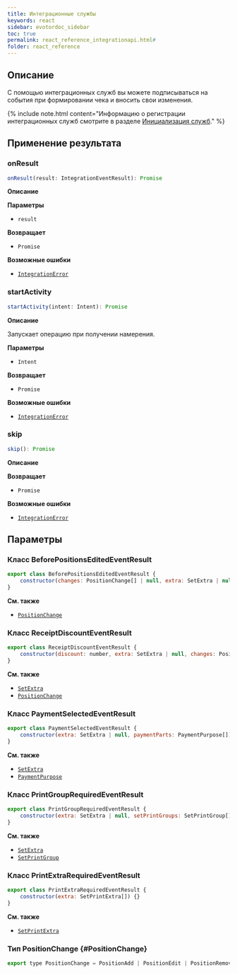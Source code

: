 ```yaml
---
title: Интеграционные службы
keywords: react
sidebar: evotordoc_sidebar
toc: true
permalink: react_reference_integrationapi.html#
folder: react_reference
---
```


## Описание

С помощью интеграционных служб вы можете подписываться на события при формировании чека и вносить свои изменения.

{% include note.html content="Информацию о регистрации интеграционных служб смотрите в разделе [Инициализация служб](./react_reference_seviceapi.html)." %}

## Применение результата

### onResult

```js
onResult(result: IntegrationEventResult): Promise
```

**Описание**

**Параметры**

* `result`

**Возвращает**

* `Promise`

**Возможные ошибки**

* [`IntegrationError`](./doc_react_errorshandling.html#integrationerror)

### startActivity

```js
startActivity(intent: Intent): Promise
```

**Описание**

Запускает операцию при получении намерения.

**Параметры**

* `Intent`

**Возвращает**

* `Promise`

**Возможные ошибки**

* [`IntegrationError`](./doc_react_errorshandling.html#integrationerror)

### skip

```js
skip(): Promise
```

**Описание**

**Возвращает**

* `Promise`

**Возможные ошибки**

* [`IntegrationError`](./doc_react_errorshandling.html#integrationerror)

## Параметры

### Класс BeforePositionsEditedEventResult

```js
export class BeforePositionsEditedEventResult {
    constructor(changes: PositionChange[] | null, extra: SetExtra | null) {}
}
```

**См. также**

* [`PositionChange`](./react_reference_integrationapi.html#PositionChange)

### Класс ReceiptDiscountEventResult

```js
export class ReceiptDiscountEventResult {
    constructor(discount: number, extra: SetExtra | null, changes: PositionChange[]) {}
}
```

**См. также**

* [`SetExtra`](./react_reference_receiptapi.html#setextra)
* [`PositionChange`](./react_reference_integrationapi.html#PositionChange)

### Класс PaymentSelectedEventResult

```js
export class PaymentSelectedEventResult {
    constructor(extra: SetExtra | null, paymentParts: PaymentPurpose[]) {}
}
```

**См. также**

* [`SetExtra`](./react_reference_receiptapi.html#setextra)
* [`PaymentPurpose`](./react_reference_receiptapi.html#PaymentPurpose)


### Класс PrintGroupRequiredEventResult

```js
export class PrintGroupRequiredEventResult {
    constructor(extra: SetExtra | null, setPrintGroups: SetPrintGroup[]) {}
}
```

**См. также**

* [`SetExtra`](./react_reference_receiptapi.html#setextra)
* [`SetPrintGroup`](./react_reference_receiptapi.html#SetPrintGroup)

### Класс PrintExtraRequiredEventResult

```js
export class PrintExtraRequiredEventResult {
    constructor(extra: SetPrintExtra[]) {}
}
```

**См. также**

* [`SetPrintExtra`](./react_reference_receiptapi.html#SetPrintExtra)

### Тип PositionChange {#PositionChange}

```js
export type PositionChange = PositionAdd | PositionEdit | PositionRemove
```
